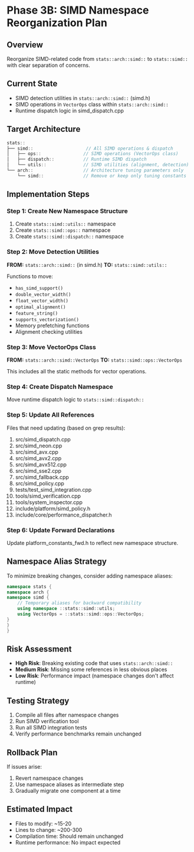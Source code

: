 # Phase 3B: SIMD Namespace Reorganization Plan

## Overview
Reorganize SIMD-related code from `stats::arch::simd::` to `stats::simd::` with clear separation of concerns.

## Current State
- SIMD detection utilities in `stats::arch::simd::` (simd.h)
- SIMD operations in `VectorOps` class within `stats::arch::simd::`
- Runtime dispatch logic in simd_dispatch.cpp

## Target Architecture
```cpp
stats::
├── simd::                    // All SIMD operations & dispatch
│   ├── ops::                // SIMD operations (VectorOps class)
│   ├── dispatch::           // Runtime SIMD dispatch
│   └── utils::              // SIMD utilities (alignment, detection)
└── arch::                   // Architecture tuning parameters only
    └── simd::               // Remove or keep only tuning constants
```

## Implementation Steps

### Step 1: Create New Namespace Structure
1. Create `stats::simd::utils::` namespace
2. Create `stats::simd::ops::` namespace
3. Create `stats::simd::dispatch::` namespace

### Step 2: Move Detection Utilities
**FROM:** `stats::arch::simd::` (in simd.h)
**TO:** `stats::simd::utils::`

Functions to move:
- `has_simd_support()`
- `double_vector_width()`
- `float_vector_width()`
- `optimal_alignment()`
- `feature_string()`
- `supports_vectorization()`
- Memory prefetching functions
- Alignment checking utilities

### Step 3: Move VectorOps Class
**FROM:** `stats::arch::simd::VectorOps`
**TO:** `stats::simd::ops::VectorOps`

This includes all the static methods for vector operations.

### Step 4: Create Dispatch Namespace
Move runtime dispatch logic to `stats::simd::dispatch::`

### Step 5: Update All References
Files that need updating (based on grep results):
1. src/simd_dispatch.cpp
2. src/simd_neon.cpp
3. src/simd_avx.cpp
4. src/simd_avx2.cpp
5. src/simd_avx512.cpp
6. src/simd_sse2.cpp
7. src/simd_fallback.cpp
8. src/simd_policy.cpp
9. tests/test_simd_integration.cpp
10. tools/simd_verification.cpp
11. tools/system_inspector.cpp
12. include/platform/simd_policy.h
13. include/core/performance_dispatcher.h

### Step 6: Update Forward Declarations
Update platform_constants_fwd.h to reflect new namespace structure.

## Namespace Alias Strategy
To minimize breaking changes, consider adding namespace aliases:
```cpp
namespace stats {
namespace arch {
namespace simd {
    // Temporary aliases for backward compatibility
    using namespace ::stats::simd::utils;
    using VectorOps = ::stats::simd::ops::VectorOps;
}
}
}
```

## Risk Assessment
- **High Risk**: Breaking existing code that uses `stats::arch::simd::`
- **Medium Risk**: Missing some references in less obvious places
- **Low Risk**: Performance impact (namespace changes don't affect runtime)

## Testing Strategy
1. Compile all files after namespace changes
2. Run SIMD verification tool
3. Run all SIMD integration tests
4. Verify performance benchmarks remain unchanged

## Rollback Plan
If issues arise:
1. Revert namespace changes
2. Use namespace aliases as intermediate step
3. Gradually migrate one component at a time

## Estimated Impact
- Files to modify: ~15-20
- Lines to change: ~200-300
- Compilation time: Should remain unchanged
- Runtime performance: No impact expected

